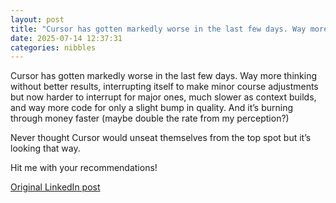 ```yaml
---
layout: post
title: "Cursor has gotten markedly worse in the last few days. Way more thinking without better results, interrupting itself to make minor course adjustments but now harder to interrupt for major ones, much slower as context builds, and way more code for only a slight bump in quality. And it’s burning through money faster (maybe double the rate from my perception?)"
date: 2025-07-14 12:37:31
categories: nibbles
---
```


Cursor has gotten markedly worse in the last few days. Way more thinking without better results, interrupting itself to make minor course adjustments but now harder to interrupt for major ones, much slower as context builds, and way more code for only a slight bump in quality. And it’s burning through money faster (maybe double the rate from my perception?)

Never thought Cursor would unseat themselves from the top spot but it’s looking that way.

Hit me with your recommendations!

[Original LinkedIn post](https://www.linkedin.com/feed/update/urn%3Ali%3Ashare%3A7350503714979266561)
